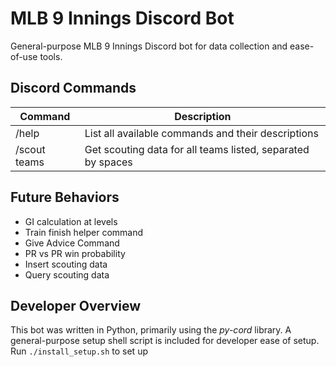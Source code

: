 # MLB 9 Innings Discord Bot

General-purpose MLB 9 Innings Discord bot for data collection and ease-of-use tools.

## Discord Commands

| Command | Description |
| ------- | ----------- |
| /help | List all available commands and their descriptions |
| /scout teams | Get scouting data for all teams listed, separated by spaces |

## Future Behaviors

- GI calculation at levels
- Train finish helper command
- Give Advice Command
- PR vs PR win probability
- Insert scouting data
- Query scouting data

## Developer Overview

This bot was written in Python, primarily using the *py-cord* library.
A general-purpose setup shell script is included for developer ease of setup. Run `./install_setup.sh` to set up
